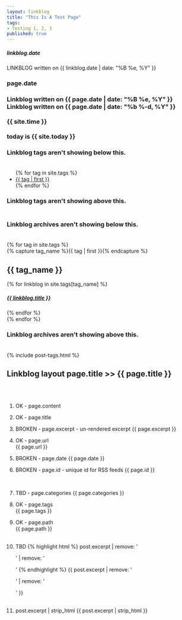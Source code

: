 ```yaml
---
layout: linkblog
title: "This Is A Test Page"
tags:
- Testing 1, 2, 3
published: true
---
```

<div class="date">
  <h5>linkblog.date</h5>
    LINKBLOG written on {{ linkblog.date | date: "%B %e, %Y" }}<br />
  <h3>page.date</h3>
  <h3>
    Linkblog written on {{ page.date | date: "%B %e, %Y" }}<br />
    Linkblog written on {{ page.date | date: "%b %-d, %Y" }}<br /><br />
    {{ site.time }}<br /><br />
  today is
    {{ site.today }}
  </h3>
</div>

<h3>Linkblog tags aren't showing below this.<br /><br /></h3>
<ul class="tag-cloud">
    {% for tag in site.tags %}
    <li style="font-size {{ tag | last | size | times: 100 | divided_by: site.tags.size | plus: 70 }}%">
        <a href="#{{ tag | first | slugsize }}">
          {{ tag | first }}
        </a>
    </li>
    {% endfor %}
</ul>
<h3>Linkblog tags aren't showing above this.<br /><br /></h3>


<h3>Linkblog archives aren't showing below this.<br /><br /></h3>
<div id="archives">
    {% for tag in site.tags %}
    <div class="archive-group">
        {% capture tag_name %}{{ tag | first }}{% endcapture %}
        <h2 id="#{{ tag_name | slugsize }}">{{ tag_name }}</h2>
        <a name="{{ tag_name | slugsize }}"></a>
        {% for linkblog in site.tags[tag_name] %}
        <article class="archive-item">
            <h5><a href="{{ root_url }}{{ linkblog.url }}">{{ linkblog.title }}</a></h5>
        </article>
        {% endfor %}
    </div>
    {% endfor %}
</div>
<h3>Linkblog archives aren't showing above this.<br /><br /></h3>



<article class="post">
{% include post-tags.html %}
<h2>Linkblog layout page.title >> {{ page.title }}</h2><br /><br />

1. OK - page.content<br />

2. OK - page.title<br />

3. BROKEN - page.excerpt - un-rendered excerpt
{{ page.excerpt }}<br />

4. OK - page.url<br />
{{ page.url }}<br />

5. BROKEN - page.date
{{ page.date }}<br />

6. BROKEN - page.id - unique id for RSS feeds
{{ page.id }}
<br />

7. TBD - page.categories
{{ page.categories }}<br />

8. OK - page.tags<br />
{{ page.tags }}<br />

9. OK - page.path<br />
{{ page.path }}<br /><br />

10. TBD
{% highlight html %}
post.excerpt | remove: '<p>' | remove: '</p>'
{% endhighlight %}
{{ post.excerpt | remove: '<p>' | remove: '</p>' }}<br /><br />

11. post.excerpt | strip_html
{{ post.excerpt | strip_html }}<br />
